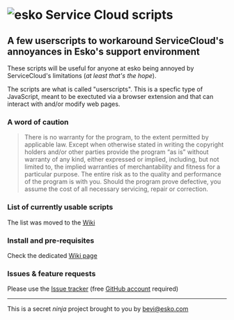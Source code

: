 ![esko](https://www.esko.com/design/esko/img/logo-esko-new.png "Esko") Service Cloud scripts
====== 
## A few userscripts  to workaround ServiceCloud's annoyances in Esko's support environment ##

These scripts will be useful for anyone at esko being annoyed by ServiceCloud's limitations (_at least that's the hope_).

The scripts are what is called "userscripts". This is a specfic type of JavaScript, meant to be exectuted via a browser extension and that can interact with and/or modify web pages.

### A word of caution
> There is no warranty for the program, to the extent permitted by applicable law. Except when otherwise stated in writing the copyright holders and/or other parties provide the program “as is” without warranty of any kind, either expressed or implied, including, but not limited to, the implied warranties of merchantability and fitness for a particular purpose. The entire risk as to the quality and performance of the program is with you. Should the program prove defective, you assume the cost of all necessary servicing, repair or correction.

### List of currently usable scripts
The list was moved to the [Wiki](https://github.com/tuxfre/esko-SC-scripts/wiki)

### Install and pre-requisites
Check the dedicated [Wiki page](https://github.com/tuxfre/esko-SC-scripts/wiki/Install-and-Pre-requisites)

### Issues & feature requests
Please use the [Issue tracker](https://github.com/tuxfre/esko-SC-scripts/issues/new) (free [GitHub account](https://github.com/join?return_to=https%3A%2F%2Fgithub.com%2Ftuxfre%2Fesko-SC-scripts%2Fissues%2Fnew&source=login) required)

***
  
  
  
This is a secret _ninja_ project brought to you by bevi@esko.com
